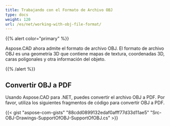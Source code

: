 ```yaml
---
title: Trabajando con el Formato de Archivo OBJ
type: docs
weight: 120
url: /es/net/working-with-obj-file-format/
---
```


{{% alert color="primary" %}}

Aspose.CAD ahora admite el formato de archivo OBJ. El formato de archivo OBJ es una geometría 3D que contiene mapas de textura, coordenadas 3D, caras poligonales y otra información del objeto.

{{% /alert %}}

## **Convertir OBJ a PDF**

Usando Aspose.CAD para .NET, puedes convertir el archivo OBJ a PDF. Por favor, utiliza los siguientes fragmentos de código para convertir OBJ a PDF.

{{< gist "aspose-com-gists" "88cdd0899132edaf0afff77d33d11ae5" "Src-OBJ-Drawings-SupportOfOBJ-SupportOfOBJ.cs" >}}
